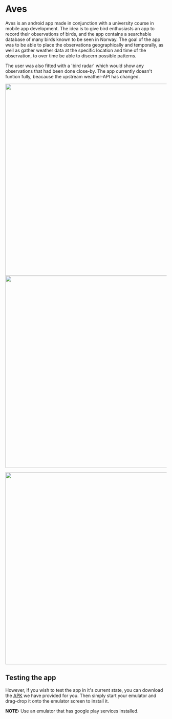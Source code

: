 # Aves

Aves is an android app made in conjunction with a university course in mobile app development. The idea is to give bird enthusiasts an app to record their observations of birds, and the app contains a searchable database of many birds known to be seen in Norway. The goal of the app was to be able to place the observations geographically and temporally, as well as gather weather data at the specific location and time of the observation, to over time be able to discern possible patterns.

The user was also fitted with a 'bird radar' which would show any observations that had been done close-by. The app currently doesn't funtion fully, beacause the upstream weather-API has changed.

<p align="center">
  <img height="600" src="https://user-images.githubusercontent.com/6575679/113888072-4f035480-97c2-11eb-815e-fe92ee1f827e.jpg">
  <img height="600" src="https://user-images.githubusercontent.com/6575679/113888084-5165ae80-97c2-11eb-9542-713c9d5d8fdd.jpg">
</p>

<p align="center">
</p>

<p align="center">
  <img height="600" src="https://user-images.githubusercontent.com/6575679/113888097-5296db80-97c2-11eb-9586-3ee75bfe833a.jpg">
</p>

## Testing the app
However, if you wish to test the app in it's current state, you can download the [APK](https://www.dropbox.com/s/ukm9dp7wnwbe6ok/aves-alpha1.apk?dl=1) we have provided for you. Then simply start your emulator and drag-drop it onto the emulator screen to install it.

**NOTE:** Use an emulator that has google play services installed.
